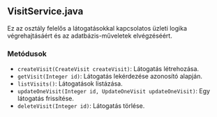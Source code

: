 ## VisitService.java

Ez az osztály felelős a látogatásokkal kapcsolatos üzleti logika végrehajtásáért és az adatbázis-műveletek elvégzéséért.

### Metódusok
- `createVisit(CreateVisit createVisit)`: Látogatás létrehozása.
- `getVisit(Integer id)`: Látogatás lekérdezése azonosító alapján.
- `listVisits()`: Látogatások listázása.
- `updateOneVisit(Integer id, UpdateOneVisit updateOneVisit)`: Egy látogatás frissítése.
- `deleteVisit(Integer id)`: Látogatás törlése.